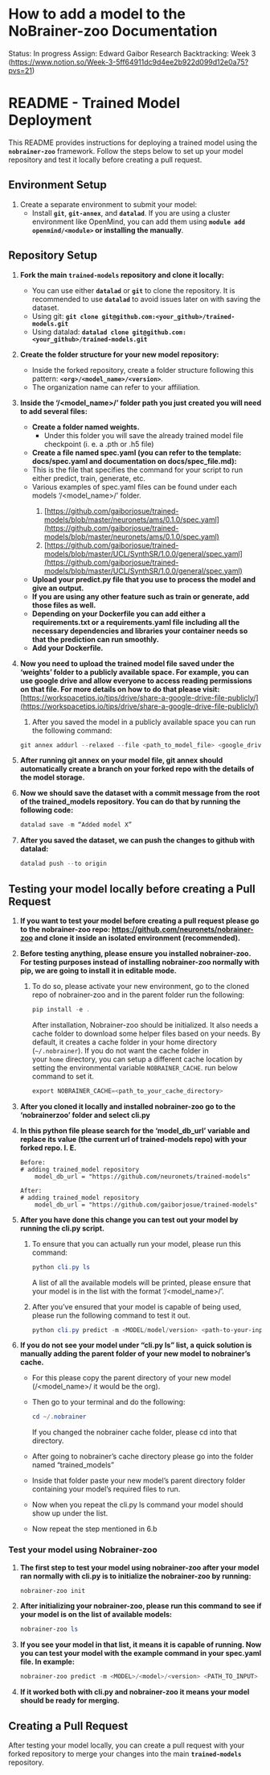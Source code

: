 # How to add a model to the NoBrainer-zoo Documentation

Status: In progress
Assign: Edward Gaibor
Research Backtracking: Week 3 (https://www.notion.so/Week-3-5ff64911dc9d4ee2b922d099d12e0a75?pvs=21)

# **README - Trained Model Deployment**

This README provides instructions for deploying a trained model using the **`nobrainer-zoo`** framework. Follow the steps below to set up your model repository and test it locally before creating a pull request.

## **Environment Setup**

1. Create a separate environment to submit your model:
    - Install **`git`**, **`git-annex`**, and **`datalad`**. If you are using a cluster environment like OpenMind, you can add them using **`module add openmind/<module>` or installing the manually**.

## **Repository Setup**

1. **Fork the main `trained-models` repository and clone it locally:**
    - You can use either **`datalad`** or **`git`** to clone the repository. It is recommended to use **`datalad`** to avoid issues later on with saving the dataset.
    - Using git: **`git clone git@github.com:<your_github>/trained-models.git`**
    - Using datalad: **`datalad clone git@github.com:<your_github>/trained-models.git`**
2. **Create the folder structure for your new model repository:**
    - Inside the forked repository, create a folder structure following this pattern: **`<org>/<model_name>/<version>`**.
    - The organization name can refer to your affiliation.
3. **Inside the ‘<org>/<model_name>/<version>’ folder path you just created you will need to add several files:**
    - **Create a folder named weights.**
        - Under this folder you will save the already trained model file checkpoint (i. e. a .pth or .h5 file)
    - **Create a file named spec.yaml (you can refer to the template: docs/spec.yaml and documentation on docs/spec_file.md):**
    - This is the file that specifies the command for your script to run either predict, train, generate, etc.
    - Various examples of spec.yaml files can be found under each models ‘<org>/<model_name>/<version>’ folder.
        1. [https://github.com/gaiborjosue/trained-models/blob/master/neuronets/ams/0.1.0/spec.yaml](https://github.com/gaiborjosue/trained-models/blob/master/neuronets/ams/0.1.0/spec.yaml)
        2. [https://github.com/gaiborjosue/trained-models/blob/master/UCL/SynthSR/1.0.0/general/spec.yaml](https://github.com/gaiborjosue/trained-models/blob/master/UCL/SynthSR/1.0.0/general/spec.yaml)
    - **Upload your predict.py file that you use to process the model and give an output.**
    - **If you are using any other feature such as train or generate, add those files as well.**
    - **Depending on your Dockerfile you can add either a requirements.txt or a requirements.yaml file including all the necessary dependencies and libraries your container needs so that the prediction can run smoothly.**
    - **Add your Dockerfile.**
4. **Now you need to upload the trained model file saved under the ‘weights’ folder to a publicly available space. For example, you can use google drive and allow everyone to access reading permissions on that file. For more details on how to do that please visit:** [https://workspacetips.io/tips/drive/share-a-google-drive-file-publicly/](https://workspacetips.io/tips/drive/share-a-google-drive-file-publicly/)
    1. After you saved the model in a publicly available space you can run the following command:
    
    ```powershell
    git annex addurl --relaxed --file <path_to_model_file> <google_drive_url>
    ```
    
5. **After running git annex on your model file, git annex should automatically create a branch on your forked repo with the details of the model storage.**
6. **Now we should save the dataset with a commit message from the root of the trained_models repository. You can do that by running the following code:**
    
    ```powershell
    datalad save -m “Added model X”
    ```
    
7. **After you saved the dataset, we can push the changes to github with datalad:**
    
    ```powershell
    datalad push --to origin
    ```
    

## Testing your model locally before creating a Pull Request

1. **If you want to test your model before creating a pull request please go to the nobrainer-zoo repo: https://github.com/neuronets/nobrainer-zoo and clone it inside an isolated environment (recommended).**
2. **Before testing anything, please ensure you installed nobrainer-zoo. For testing purposes instead of installing nobrainer-zoo normally with pip, we are going to install it in editable mode.**
    1. To do so, please activate your new environment, go to the cloned repo of nobrainer-zoo and in the parent folder run the following:
        
        ```powershell
        pip install -e .
        ```
        
        After installation, Nobrainer-zoo should be initialized. It also needs a cache folder to download some helper files based on your needs. By default, it creates a cache folder in your home directory (`~/.nobrainer`). If you do not want the cache folder in your `home` directory, you can setup a different cache location by setting the environmental variable `NOBRAINER_CACHE`. run below command to set it.
        
        ```powershell
        export NOBRAINER_CACHE=<path_to_your_cache_directory>
        ```
        
3. **After you cloned it locally and installed nobrainer-zoo go to the ‘nobrainerzoo’ folder and select cli.py**
4. **In this python file please search for the ‘model_db_url’ variable and replace its value (the current url of trained-models repo) with your forked repo. I. E.**
    
    ```
    Before:
    # adding trained_model repository
        model_db_url = "https://github.com/neuronets/trained-models"
    
    After:
    # adding trained_model repository
        model_db_url = "https://github.com/gaiborjosue/trained-models"
    ```
    
5. **After you have done this change you can test out your model by running the cli.py script.**
    1. To ensure that you can actually run your model, please run this command:
        
        ```powershell
        python cli.py ls
        ```
        
        A list of all the available models will be printed, please ensure that your model is in the list with the format ‘<org>/<model_name>/<version>’.
        
    2. After you’ve ensured that your model is capable of being used, please run the following command to test it out.
        
        ```powershell
        python cli.py predict -m <MODEL/model/version> <path-to-your-input> <path-to-your-output> --container_type <container-docker-or-singularity>
        ```
        
    
6. **If you do not see your model under “cli.py ls” list, a quick solution is manually adding the parent folder of your new model to nobrainer’s cache.** 
    - For this please copy the parent directory of your new model (<org>/<model_name>/<version> it would be the org).
    - Then go to your terminal and do the following:
        
        ```powershell
        cd ~/.nobrainer
        ```
        
        If you changed the nobrainer cache folder, please cd into that directory.
        
    - After going to nobrainer’s cache directory please go into the folder named “trained_models”
    - Inside that folder paste your new model’s parent directory folder containing your model’s required files to run.
    - Now when you repeat the cli.py ls command your model should show up under the list.
    - Now repeat the step mentioned in 6.b

### Test your model using Nobrainer-zoo

1. **The first step to test your model using nobrainer-zoo after your model ran normally with cli.py is to initialize the nobrainer-zoo by running:**
    
    ```powershell
    nobrainer-zoo init
    ```
    

1. **After initializing your nobrainer-zoo, please run this command to see if your model is on the list of available models:**
    
    ```powershell
    nobrainer-zoo ls
    ```
    
2. **If you see your model in that list, it means it is capable of running. Now you can test your model with the example command in your spec.yaml file. In example:**
    
    
    ```powershell
    nobrainer-zoo predict -m <MODEL>/<model>/<version> <PATH_TO_INPUT> <PATH_TO_OUTPUT> --container_type <DOCKER_or_SINGULARITY>
    ```
    

1. **If it worked both with cli.py and nobrainer-zoo it means your model should be ready for merging.**

## **Creating a Pull Request**

After testing your model locally, you can create a pull request with your forked repository to merge your changes into the main **`trained-models`** repository.